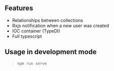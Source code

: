 ## Features
- Relationships between collections
- Rxjs notification when a new user was created
- IOC container (TypeDI)
- Full typescript

## Usage in development mode

> `npm run serve`
